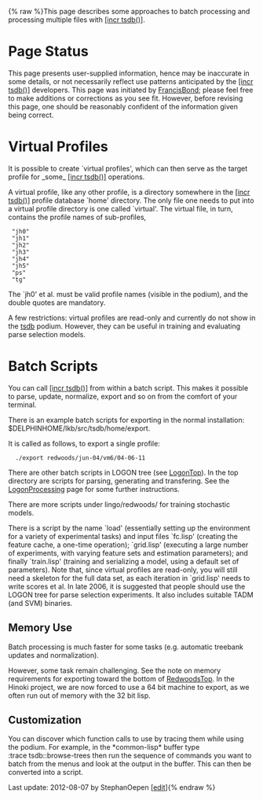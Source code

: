 {% raw %}This page describes some approaches to batch processing and processing
multiple files with [\[incr tsdb()\]](http://www.delph-in.net/itsdb).

# Page Status

This page presents user-supplied information, hence may be inaccurate in
some details, or not necessarily reflect use patterns anticipated by the
[\[incr tsdb()\]](http://www.delph-in.net/itsdb) developers. This page
was initiated by [FrancisBond](../FrancisBond); please feel free to make
additions or corrections as you see fit. However, before revising this
page, one should be reasonably confident of the information given being
correct.

# Virtual Profiles

It is possible to create \`virtual profiles', which can then serve as
the target profile for \_some\_ [\[incr
tsdb()\]](http://www.delph-in.net/itsdb) operations.

A virtual profile, like any other profile, is a directory somewhere in
the [\[incr tsdb()\]](http://www.delph-in.net/itsdb) profile database
\`home' directory. The only file one needs to put into a virtual profile
directory is one called \`virtual'. The virtual file, in turn, contains
the profile names of sub-profiles,

     "jh0"
     "jh1"
     "jh2"
     "jh3"
     "jh4"
     "jh5"
     "ps"
     "tg"

The \`jh0' et al. must be valid profile names (visible in the podium),
and the double quotes are mandatory.

A few restrictions: virtual profiles are read-only and currently do not
show in the [tsdb](/tsdb) podium. However, they can be useful in
training and evaluating parse selection models.

# Batch Scripts

You can call [\[incr tsdb()\]](http://www.delph-in.net/itsdb) from
within a batch script. This makes it possible to parse, update,
normalize, export and so on from the comfort of your terminal.

There is an example batch scripts for exporting in the normal
installation: $DELPHINHOME/lkb/src/tsdb/home/export.

It is called as follows, to export a single profile:

      ./export redwoods/jun-04/vm6/04-06-11

There are other batch scripts in LOGON tree (see [LogonTop](../LogonTop)).
In the top directory are scripts for parsing, generating and
transfering. See the [LogonProcessing](../LogonProcessing) page for some
further instructions.

There are more scripts under lingo/redwoods/ for training stochastic
models.

There is a script by the name \`load' (essentially setting up the
environment for a variety of experimental tasks) and input files
\`fc.lisp' (creating the feature cache, a one-time operation);
\`grid.lisp' (executing a large number of experiments, with varying
feature sets and estimation parameters); and finally \`train.lisp'
(training and serializing a model, using a default set of parameters).
Note that, since virtual profiles are read-only, you will still need a
skeleton for the full data set, as each iteration in \`grid.lisp' needs
to write scores et al. In late 2006, it is suggested that people should
use the LOGON tree for parse selection experiments. It also includes
suitable TADM (and SVM) binaries.

## Memory Use

Batch processing is much faster for some tasks (e.g. automatic treebank
updates and normalization).

However, some task remain challenging. See the note on memory
requirements for exporting toward the bottom of
[RedwoodsTop](https://blog.inductorsoftware.com/docsproto/garage/RedwoodsTop). In the Hinoki project, we are now forced to
use a 64 bit machine to export, as we often run out of memory with the
32 bit lisp.

## Customization

You can discover which function calls to use by tracing them while using
the podium. For example, in the \*common-lisp\* buffer type
:trace tsdb::browse-trees then run the sequence of commands you want to
batch from the menus and look at the output in the buffer. This can then
be converted into a script.

Last update: 2012-08-07 by StephanOepen [[edit](https://github.com/delph-in/docs/wiki/ItsdbBatch/_edit)]{% endraw %}